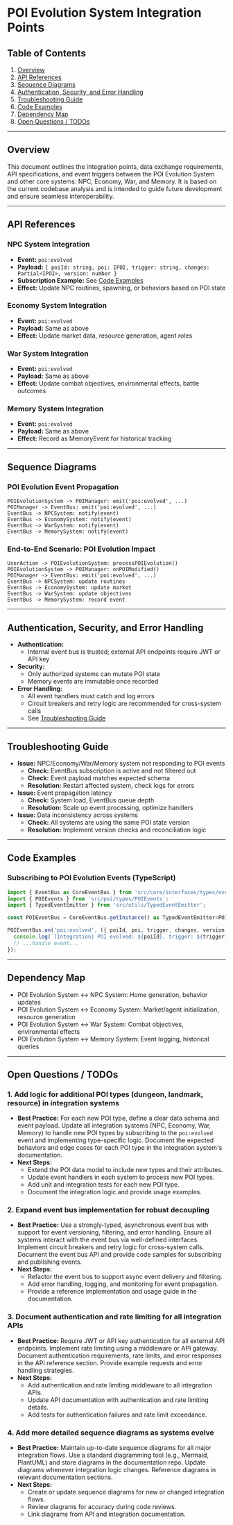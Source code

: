 # POI Evolution System Integration Points

## Table of Contents
1. [Overview](#overview)
2. [API References](#api-references)
3. [Sequence Diagrams](#sequence-diagrams)
4. [Authentication, Security, and Error Handling](#authentication-security-and-error-handling)
5. [Troubleshooting Guide](#troubleshooting-guide)
6. [Code Examples](#code-examples)
7. [Dependency Map](#dependency-map)
8. [Open Questions / TODOs](#open-questions--todos)

---

## Overview
This document outlines the integration points, data exchange requirements, API specifications, and event triggers between the POI Evolution System and other core systems: NPC, Economy, War, and Memory. It is based on the current codebase analysis and is intended to guide future development and ensure seamless interoperability.

---

## API References

### NPC System Integration
- **Event:** `poi:evolved`
- **Payload:** `{ poiId: string, poi: IPOI, trigger: string, changes: Partial<IPOI>, version: number }`
- **Subscription Example:** See [Code Examples](#code-examples)
- **Effect:** Update NPC routines, spawning, or behaviors based on POI state

### Economy System Integration
- **Event:** `poi:evolved`
- **Payload:** Same as above
- **Effect:** Update market data, resource generation, agent roles

### War System Integration
- **Event:** `poi:evolved`
- **Payload:** Same as above
- **Effect:** Update combat objectives, environmental effects, battle outcomes

### Memory System Integration
- **Event:** `poi:evolved`
- **Payload:** Same as above
- **Effect:** Record as MemoryEvent for historical tracking

---

## Sequence Diagrams

### POI Evolution Event Propagation
```
POIEvolutionSystem -> POIManager: emit('poi:evolved', ...)
POIManager -> EventBus: emit('poi:evolved', ...)
EventBus -> NPCSystem: notify(event)
EventBus -> EconomySystem: notify(event)
EventBus -> WarSystem: notify(event)
EventBus -> MemorySystem: notify(event)
```

### End-to-End Scenario: POI Evolution Impact
```
UserAction -> POIEvolutionSystem: processPOIEvolution()
POIEvolutionSystem -> POIManager: onPOIModified()
POIManager -> EventBus: emit('poi:evolved', ...)
EventBus -> NPCSystem: update routines
EventBus -> EconomySystem: update market
EventBus -> WarSystem: update objectives
EventBus -> MemorySystem: record event
```

---

## Authentication, Security, and Error Handling
- **Authentication:**
  - Internal event bus is trusted; external API endpoints require JWT or API key
- **Security:**
  - Only authorized systems can mutate POI state
  - Memory events are immutable once recorded
- **Error Handling:**
  - All event handlers must catch and log errors
  - Circuit breakers and retry logic are recommended for cross-system calls
  - See [Troubleshooting Guide](#troubleshooting-guide)

---

## Troubleshooting Guide
- **Issue:** NPC/Economy/War/Memory system not responding to POI events
  - **Check:** EventBus subscription is active and not filtered out
  - **Check:** Event payload matches expected schema
  - **Resolution:** Restart affected system, check logs for errors
- **Issue:** Event propagation latency
  - **Check:** System load, EventBus queue depth
  - **Resolution:** Scale up event processing, optimize handlers
- **Issue:** Data inconsistency across systems
  - **Check:** All systems are using the same POI state version
  - **Resolution:** Implement version checks and reconciliation logic

---

## Code Examples

### Subscribing to POI Evolution Events (TypeScript)
```typescript
import { EventBus as CoreEventBus } from 'src/core/interfaces/types/events';
import { POIEvents } from 'src/poi/types/POIEvents';
import { TypedEventEmitter } from 'src/utils/TypedEventEmitter';

const POIEventBus = CoreEventBus.getInstance() as TypedEventEmitter<POIEvents>;

POIEventBus.on('poi:evolved', ({ poiId, poi, trigger, changes, version }) => {
  console.log(`[Integration] POI evolved: ${poiId}, trigger: ${trigger}, changes:`, changes);
  // ...handle event...
});
```

---

## Dependency Map

- POI Evolution System <-> NPC System: Home generation, behavior updates
- POI Evolution System <-> Economy System: Market/agent initialization, resource generation
- POI Evolution System <-> War System: Combat objectives, environmental effects
- POI Evolution System <-> Memory System: Event logging, historical queries

---

## Open Questions / TODOs

### 1. Add logic for additional POI types (dungeon, landmark, resource) in integration systems
- **Best Practice:** For each new POI type, define a clear data schema and event payload. Update all integration systems (NPC, Economy, War, Memory) to handle new POI types by subscribing to the `poi:evolved` event and implementing type-specific logic. Document the expected behaviors and edge cases for each POI type in the integration system's documentation.
- **Next Steps:**
  - Extend the POI data model to include new types and their attributes.
  - Update event handlers in each system to process new POI types.
  - Add unit and integration tests for each new POI type.
  - Document the integration logic and provide usage examples.

### 2. Expand event bus implementation for robust decoupling
- **Best Practice:** Use a strongly-typed, asynchronous event bus with support for event versioning, filtering, and error handling. Ensure all systems interact with the event bus via well-defined interfaces. Implement circuit breakers and retry logic for cross-system calls. Document the event bus API and provide code samples for subscribing and publishing events.
- **Next Steps:**
  - Refactor the event bus to support async event delivery and filtering.
  - Add error handling, logging, and monitoring for event propagation.
  - Provide a reference implementation and usage guide in the documentation.

### 3. Document authentication and rate limiting for all integration APIs
- **Best Practice:** Require JWT or API key authentication for all external API endpoints. Implement rate limiting using a middleware or API gateway. Document authentication requirements, rate limits, and error responses in the API reference section. Provide example requests and error handling strategies.
- **Next Steps:**
  - Add authentication and rate limiting middleware to all integration APIs.
  - Update API documentation with authentication and rate limiting details.
  - Add tests for authentication failures and rate limit exceedance.

### 4. Add more detailed sequence diagrams as systems evolve
- **Best Practice:** Maintain up-to-date sequence diagrams for all major integration flows. Use a standard diagramming tool (e.g., Mermaid, PlantUML) and store diagrams in the documentation repo. Update diagrams whenever integration logic changes. Reference diagrams in relevant documentation sections.
- **Next Steps:**
  - Create or update sequence diagrams for new or changed integration flows.
  - Review diagrams for accuracy during code reviews.
  - Link diagrams from API and integration documentation. 